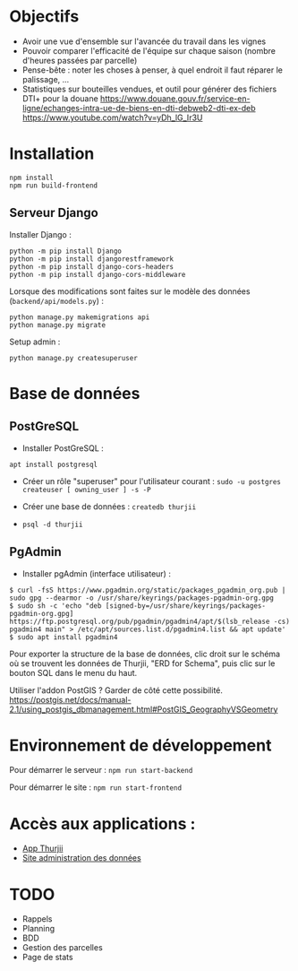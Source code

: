 # Objectifs

- Avoir une vue d'ensemble sur l'avancée du travail dans les vignes
- Pouvoir comparer l'efficacité de l'équipe sur chaque saison (nombre d'heures passées par parcelle)
- Pense-bête : noter les choses à penser, à quel endroit il faut réparer le palissage, ...
- Statistiques sur bouteilles vendues, et outil pour générer des fichiers DTI+ pour la douane
https://www.douane.gouv.fr/service-en-ligne/echanges-intra-ue-de-biens-en-dti-debweb2-dti-ex-deb
https://www.youtube.com/watch?v=yDh_lG_Ir3U

# Installation

```
npm install
npm run build-frontend
```

## Serveur Django

Installer Django :
```
python -m pip install Django
python -m pip install djangorestframework
python -m pip install django-cors-headers
python -m pip install django-cors-middleware
```

Lorsque des modifications sont faites sur le modèle des données (`backend/api/models.py`) :
```
python manage.py makemigrations api
python manage.py migrate
```

Setup admin :
```
python manage.py createsuperuser
```

# Base de données

## PostGreSQL

- Installer PostGreSQL :
```
apt install postgresql
```

- Créer un rôle "superuser" pour l'utilisateur courant : `sudo -u postgres createuser [ owning_user ] -s -P`

- Créer une base de données : `createdb thurjii`

- `psql -d thurjii`

## PgAdmin

- Installer pgAdmin (interface utilisateur) :
```
$ curl -fsS https://www.pgadmin.org/static/packages_pgadmin_org.pub | sudo gpg --dearmor -o /usr/share/keyrings/packages-pgadmin-org.gpg
$ sudo sh -c 'echo "deb [signed-by=/usr/share/keyrings/packages-pgadmin-org.gpg] https://ftp.postgresql.org/pub/pgadmin/pgadmin4/apt/$(lsb_release -cs) pgadmin4 main" > /etc/apt/sources.list.d/pgadmin4.list && apt update'
$ sudo apt install pgadmin4
```

Pour exporter la structure de la base de données, clic droit sur le schéma où se trouvent les données de Thurjii, "ERD for Schema", puis clic sur le bouton SQL dans le menu du haut.

Utiliser l'addon PostGIS ? Garder de côté cette possibilité. https://postgis.net/docs/manual-2.1/using_postgis_dbmanagement.html#PostGIS_GeographyVSGeometry

# Environnement de développement

Pour démarrer le serveur : `npm run start-backend`

Pour démarrer le site : `npm run start-frontend`

# Accès aux applications :
- [App Thurjii](http://localhost:8080)
- [Site administration des données](http://localhost:8081/admin)

# TODO
- Rappels
- Planning
- BDD
- Gestion des parcelles
- Page de stats
